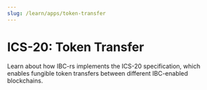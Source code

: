 ```yaml
---
slug: /learn/apps/token-transfer
---
```


# ICS-20: Token Transfer

Learn about how IBC-rs implements the ICS-20 specification, which enables
fungible token transfers between different IBC-enabled blockchains.

